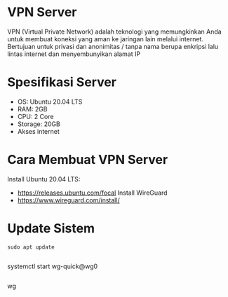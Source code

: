 # VPN Server
VPN (Virtual Private Network) adalah teknologi yang memungkinkan Anda untuk membuat koneksi yang aman ke jaringan lain melalui internet. Bertujuan untuk privasi dan anonimitas / tanpa nama berupa enkripsi lalu lintas internet dan menyembunyikan alamat IP

# Spesifikasi Server 
- OS: Ubuntu 20.04 LTS 
- RAM: 2GB
- CPU: 2 Core
- Storage: 20GB
- Akses internet

# Cara Membuat VPN Server
Install Ubuntu 20.04 LTS:
- https://releases.ubuntu.com/focal
Install WireGuard
- https://www.wireguard.com/install/

# Update Sistem
```
sudo apt update
```
```
```
systemctl start wg-quick@wg0
```
```
wg

